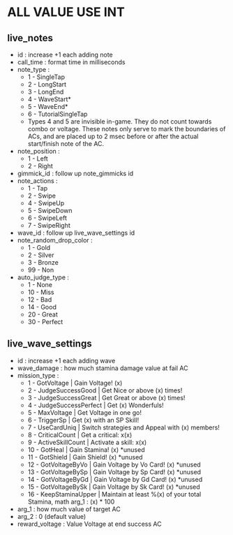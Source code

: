 # ALL VALUE USE INT

## live_notes
- id : increase +1 each adding note
- call_time : format time in milliseconds
- note_type :
  - 1 - SingleTap
  - 2 - LongStart
  - 3 - LongEnd
  - 4 - WaveStart*
  - 5 - WaveEnd*
  - 6 - TutorialSingleTap
  * Types 4 and 5 are invisible in-game. They do not count towards combo or voltage. These notes only serve to mark the boundaries of ACs, and are placed up to 2 msec before or after the actual start/finish note of the AC.
- note_position :
  - 1 - Left
  - 2 - Right
- gimmick_id : follow up note_gimmicks id
- note_actions :
  - 1 - Tap
  - 2 - Swipe
  - 4 - SwipeUp
  - 5 - SwipeDown
  - 6 - SwipeLeft
  - 7 - SwipeRight
- wave_id : follow up live_wave_settings id
- note_random_drop_color :
  - 1 - Gold
  - 2 - Silver
  - 3 - Bronze
  - 99 - Non
- auto_judge_type :
  - 1 - None
  - 10 - Miss
  - 12 - Bad
  - 14 - Good
  - 20 - Great
  - 30 - Perfect
## live_wave_settings
- id : increase +1 each adding wave
- wave_damage : how much stamina damage value at fail AC
- mission_type : 
  - 1 - GotVoltage | Gain Voltage! (x)
  - 2 - JudgeSuccessGood | Get Nice or above (x) times!
  - 3 - JudgeSuccessGreat | Get Great or above (x) times!
  - 4 - JudgeSuccessPerfect | Get (x) Wonderfuls! 
  - 5 - MaxVoltage | Get Voltage in one go!
  - 6 - TriggerSp | Get (x) with an SP Skill!
  - 7 - UseCardUniq | Switch strategies and Appeal with (x) members!
  - 8 - CriticalCount | Get a critical: x(x)
  - 9 - ActiveSkillCount | Activate a skill: x(x)
  - 10 - GotHeal | Gain Stamina! (x) *unused
  - 11 - GotShield | Gain Shield! (x) *unused
  - 12 - GotVoltageByVo | Gain Voltage by Vo Card! (x) *unused
  - 13 - GotVoltageBySp | Gain Voltage by Sp Card! (x) *unused
  - 14 - GotVoltageByGd | Gain Voltage by Gd Card! (x) *unused
  - 15 - GotVoltageBySk | Gain Voltage by Sk Card! (x) *unused
  - 16 - KeepStaminaUpper | Maintain at least %(x) of your total Stamina, math arg_1 : (x) * 100
- arg_1 : how much value of target AC
- arg_2 : 0 (default value)
- reward_voltage : Value Voltage at end success AC
